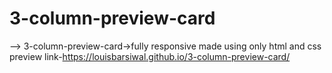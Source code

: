 # 3-column-preview-card
--> 3-column-preview-card->fully responsive made using only html and css
preview link-https://louisbarsiwal.github.io/3-column-preview-card/
